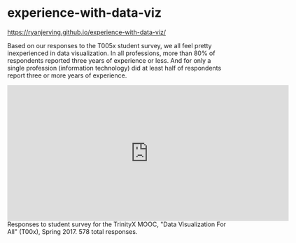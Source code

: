 # experience-with-data-viz
https://ryanjerving.github.io/experience-with-data-viz/

Based on our responses to the T005x student survey, we all feel pretty inexperienced in data visualization. In all professions, more than 80% of respondents reported three years of experience or less. And for only a single profession (information technology) did at least half of respondents report three or more years of experience. 
<iframe width="642.5" height="310.5" seamless frameborder="0" scrolling="no" src="https://docs.google.com/spreadsheets/d/1cXYcJHuS0WhXdAysLACeGpG9A5rTnEQLPmyr8XbtCZw/pubchart?oid=26269246&amp;format=interactive"></iframe>
Responses to student survey for the TrinityX MOOC, "Data Visualization For All" (T00x), Spring 2017. 578 total responses.
